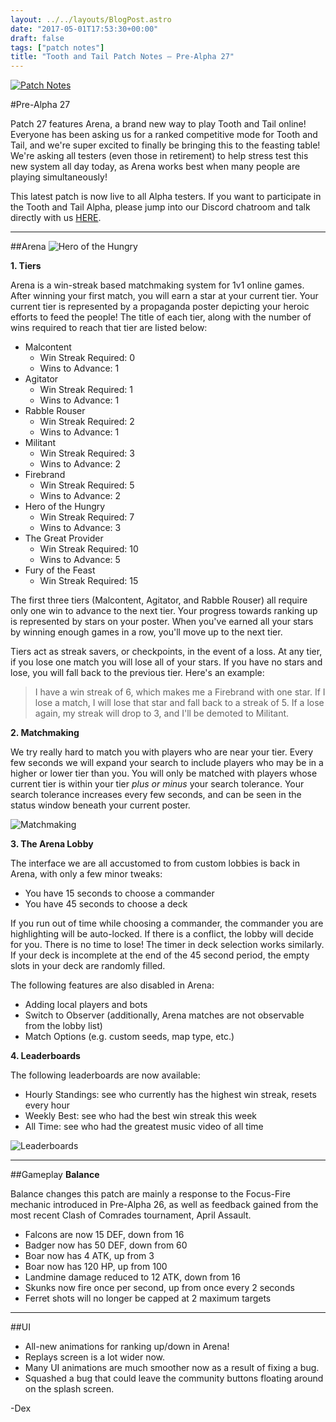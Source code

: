 ```yaml
---
layout: ../../layouts/BlogPost.astro
date: "2017-05-01T17:53:30+00:00"
draft: false
tags: ["patch notes"]
title: "Tooth and Tail Patch Notes – Pre-Alpha 27"
---
```


[![Patch Notes](http://i.imgur.com/V5PoFsV.png "Patch Notes")](http://i.imgur.com/s38tpsj.png)

#Pre-Alpha 27

Patch 27 features Arena, a brand new way to play Tooth and Tail online! Everyone has been asking us for a ranked competitive mode for Tooth and Tail, and we're super excited to finally be bringing this to the feasting table! We're asking all testers (even those in retirement) to help stress test this new system all day today, as Arena works best when many people are playing simultaneously!

This latest patch is now live to all Alpha testers. If you want to participate in the Tooth and Tail Alpha, please jump into our Discord chatroom and talk directly with us [HERE](http://www.discord.gg/Pocketwatch).

---

##Arena
![Hero of the Hungry](http://i.imgur.com/k4xYOsj.png)

**1. Tiers**

Arena is a win-streak based matchmaking system for 1v1 online games. After winning your first match, you will earn a star at your current tier. Your current tier is represented by a propaganda poster depicting your heroic efforts to feed the people! The title of each tier, along with the number of wins required to reach that tier are listed below:

- Malcontent
  - Win Streak Required: 0
  - Wins to Advance: 1
- Agitator
  - Win Streak Required: 1
  - Wins to Advance: 1
- Rabble Rouser
  - Win Streak Required: 2
  - Wins to Advance: 1
- Militant
  - Win Streak Required: 3
  - Wins to Advance: 2
- Firebrand
  - Win Streak Required: 5
  - Wins to Advance: 2
- Hero of the Hungry
  - Win Streak Required: 7
  - Wins to Advance: 3
- The Great Provider
  - Win Streak Required: 10
  - Wins to Advance: 5
- Fury of the Feast
  - Win Streak Required: 15

The first three tiers (Malcontent, Agitator, and Rabble Rouser) all require only one win to advance to the next tier. Your progress towards ranking up is represented by stars on your poster. When you've earned all your stars by winning enough games in a row, you'll move up to the next tier.

Tiers act as streak savers, or checkpoints, in the event of a loss. At any tier, if you lose one match you will lose all of your stars. If you have no stars and lose, you will fall back to the previous tier. Here's an example:

> I have a win streak of 6, which makes me a Firebrand with one star. If I lose a match, I will lose that star and fall back to a streak of 5. If a lose again, my streak will drop to 3, and I'll be demoted to Militant.

**2. Matchmaking**

We try really hard to match you with players who are near your tier. Every few seconds we will expand your search to include players who may be in a higher or lower tier than you. You will only be matched with players whose current tier is within your tier _plus or minus_ your search tolerance. Your search tolerance increases every few seconds, and can be seen in the status window beneath your current poster.

![Matchmaking](http://i.imgur.com/tmjonza.gif)

**3. The Arena Lobby**

The interface we are all accustomed to from custom lobbies is back in Arena, with only a few minor tweaks:

- You have 15 seconds to choose a commander
- You have 45 seconds to choose a deck

If you run out of time while choosing a commander, the commander you are highlighting will be auto-locked. If there is a conflict, the lobby will decide for you. There is no time to lose! The timer in deck selection works similarly. If your deck is incomplete at the end of the 45 second period, the empty slots in your deck are randomly filled.

The following features are also disabled in Arena:

- Adding local players and bots
- Switch to Observer (additionally, Arena matches are not observable from the lobby list)
- Match Options (e.g. custom seeds, map type, etc.)

**4. Leaderboards**

The following leaderboards are now available:

- Hourly Standings: see who currently has the highest win streak, resets every hour
- Weekly Best: see who had the best win streak this week
- All Time: see who had the greatest music video of all time

![Leaderboards](http://i.imgur.com/R9ItwIB.png)

---

##Gameplay
**Balance**

Balance changes this patch are mainly a response to the Focus-Fire mechanic introduced in Pre-Alpha 26, as well as feedback gained from the most recent Clash of Comrades tournament, April Assault.

- Falcons are now 15 DEF, down from 16
- Badger now has 50 DEF, down from 60
- Boar now has 4 ATK, up from 3
- Boar now has 120 HP, up from 100
- Landmine damage reduced to 12 ATK, down from 16
- Skunks now fire once per second, up from once every 2 seconds
- Ferret shots will no longer be capped at 2 maximum targets

---

##UI

- All-new animations for ranking up/down in Arena!
- Replays screen is a lot wider now.
- Many UI animations are much smoother now as a result of fixing a bug.
- Squashed a bug that could leave the community buttons floating around on the splash screen.

-Dex
